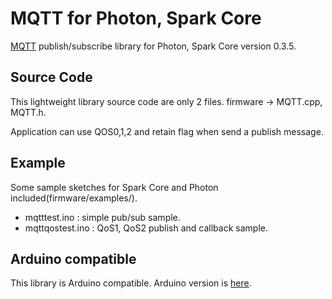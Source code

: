 # MQTT for Photon, Spark Core
<a href="http://mqtt.org/" target=_blank>MQTT</a> publish/subscribe library for Photon, Spark Core version 0.3.5.

## Source Code
This lightweight library source code are only 2 files. firmware -> MQTT.cpp, MQTT.h.

Application can use QOS0,1,2 and retain flag when send a publish message.

## Example
Some sample sketches for Spark Core and Photon included(firmware/examples/).
 - mqtttest.ino	: simple pub/sub sample. 
 - mqttqostest.ino : QoS1, QoS2 publish and callback sample.

## Arduino compatible
This library is Arduino compatible. Arduino version is <a href="https://github.com/hirotakaster/MQTT/tree/arduino">here</a>. 
